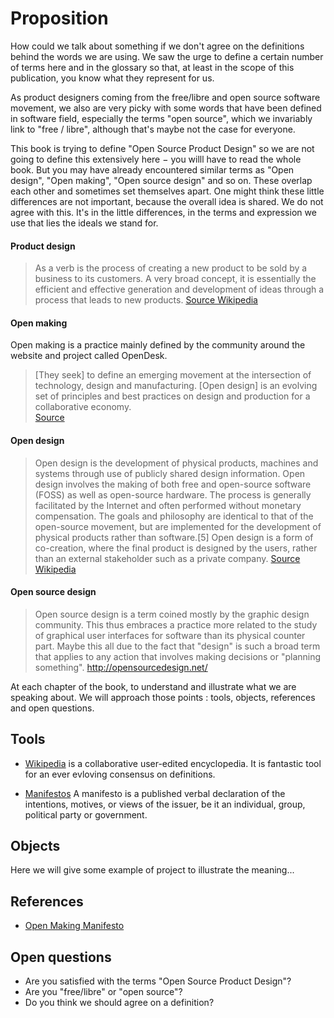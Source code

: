 Proposition
========

How could we talk about something if we don't agree on the definitions behind the words we are using. We saw the urge to define a certain number of terms here and in the glossary so that, at least in the scope of this publication, you know what they represent for us. 

As product designers coming from the free/libre and open source software movement, we also are very picky with some words that have been defined in software field, especially the terms "open source", which we invariably link to "free / libre", although that's maybe not the case for everyone.

This book is trying to define "Open Source Product Design" so we are not going to define this extensively here − you willl have to read the whole book. But you may have already encountered similar terms as "Open design", "Open making", "Open source design" and so on. These overlap each other and sometimes set themselves apart. One might think these little differences are not important, because the overall idea is shared. We do not agree with this. It's in the little differences, in the terms and expression we use that lies the ideals we stand for. 

#### Product design
>  As a verb is the process of creating a new product to be sold by a  business to its customers. A very broad concept, it is  essentially the  efficient and effective  generation and development of  ideas through a  process that leads to new  products.
[Source Wikipedia](https://en.wikipedia.org/wiki/Product_design )

#### Open making
Open making is a practice mainly defined by the community  around the website and project called OpenDesk. 
>  [They seek] to define  an emerging movement at the intersection of  technology, design  and  manufacturing. [Open design] is an evolving set  of principles and best   practices on design and production for a  collaborative economy.  
[Source](https://openmaking.is/manifesto )

#### Open design
>  Open design is the development of physical products, machines and  systems through  use of publicly shared design information. Open design   involves the  making of both free and open-source software (FOSS) as well as open-source hardware. The process is generally facilitated by the Internet and often  performed without monetary compensation. The goals  and philosophy are identical to that of the open-source  movement, but are implemented for the development of physical products  rather than  software.[5] Open design is a form of co-creation, where  the final  product is designed by the users, rather than an external  stakeholder  such as a private company.
[Source Wikipedia](https://en.wikipedia.org/wiki/Open_design )

#### Open source design
>  Open  source design is a term coined mostly by the  graphic design community.  This thus embraces a practice more related to the study of graphical  user interfaces for software than its physical  counter part. Maybe this all due to the fact that "design" is such a broad term that applies to  any action that involves making decisions or "planning something". http://opensourcedesign.net/ 

At each chapter of the book, to understand and illustrate what we are speaking about.
We will approach those points : tools, objects, references and open questions.

Tools
-------

- [Wikipedia](http://wikipedia ) is a collaborative user-edited encyclopedia. It is fantastic tool for an ever evloving consensus on definitions.

- [Manifestos](https://en.wikipedia.org/wiki/Manifesto ) A manifesto is a published verbal declaration of the intentions,  motives, or views of the issuer, be it an individual, group, political  party or government.

Objects
-----------
Here we will give some example of project to illustrate the meaning...

References
----------------
- [Open Making Manifesto](https://openmaking.is/ )

Open questions
----------------------
 - Are you satisfied with the terms "Open Source Product Design"?
 - Are you "free/libre" or "open source"?
 - Do you think we should agree on a definition?

